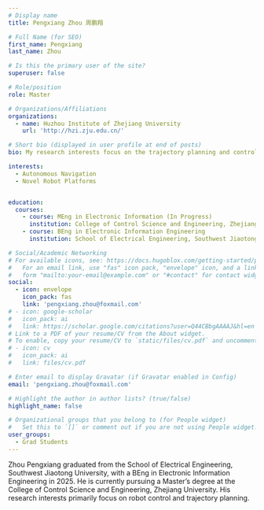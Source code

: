 ```yaml
---
# Display name
title: Pengxiang Zhou 周鹏翔

# Full Name (for SEO)
first_name: Pengxiang
last_name: Zhou

# Is this the primary user of the site?
superuser: false

# Role/position
role: Master

# Organizations/Affiliations
organizations:
  - name: Huzhou Institute of Zhejiang University
    url: 'http://hzi.zju.edu.cn/'

# Short bio (displayed in user profile at end of posts)
bio: My research interests focus on the trajectory planning and control of robots.

interests:
  - Autonomous Navigation
  - Novel Robot Platforms


education:
  courses:
    - course: MEng in Electronic Information (In Progress)
      institution: College of Control Science and Engineering, Zhejiang University
    - course: BEng in Electronic Information Engineering
      institution: School of Electrical Engineering, Southwest Jiaotong University

# Social/Academic Networking
# For available icons, see: https://docs.hugoblox.com/getting-started/page-builder/#icons
#   For an email link, use "fas" icon pack, "envelope" icon, and a link in the
#   form "mailto:your-email@example.com" or "#contact" for contact widget.
social:
  - icon: envelope
    icon_pack: fas
    link: 'pengxiang.zhou@foxmail.com'
# - icon: google-scholar
#   icon_pack: ai
#   link: https://scholar.google.com/citations?user=Q44CBbgAAAAJ&hl=en
# Link to a PDF of your resume/CV from the About widget.
# To enable, copy your resume/CV to `static/files/cv.pdf` and uncomment the lines below.
# - icon: cv
#   icon_pack: ai
#   link: files/cv.pdf

# Enter email to display Gravatar (if Gravatar enabled in Config)
email: 'pengxiang.zhou@foxmail.com'

# Highlight the author in author lists? (true/false)
highlight_name: false

# Organizational groups that you belong to (for People widget)
#   Set this to `[]` or comment out if you are not using People widget.
user_groups:
  - Grad Students
---
```


Zhou Pengxiang graduated from the School of Electrical Engineering, Southwest Jiaotong University, with a BEng in Electronic Information Engineering in 2025. He is currently pursuing a Master’s degree at the College of Control Science and Engineering, Zhejiang University. His research interests primarily focus on robot control and trajectory planning.